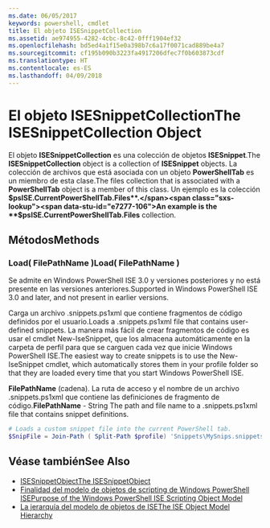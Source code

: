 ```yaml
---
ms.date: 06/05/2017
keywords: powershell, cmdlet
title: El objeto ISESnippetCollection
ms.assetid: ae974955-4282-4cbc-8c42-0fff1904ef32
ms.openlocfilehash: bd5ed4a1f15e0a398b7c6a17f0071cad889be4a7
ms.sourcegitcommit: cf195b090b3223fa4917206dfec7f0b603873cdf
ms.translationtype: HT
ms.contentlocale: es-ES
ms.lasthandoff: 04/09/2018
---
```

# <a name="the-isesnippetcollection-object"></a><span data-ttu-id="e7277-103">El objeto ISESnippetCollection</span><span class="sxs-lookup"><span data-stu-id="e7277-103">The ISESnippetCollection Object</span></span>

<span data-ttu-id="e7277-104">El objeto **ISESnippetCollection** es una colección de objetos **ISESnippet**.</span><span class="sxs-lookup"><span data-stu-id="e7277-104">The **ISESnippetCollection** object is a collection of **ISESnippet** objects.</span></span> <span data-ttu-id="e7277-105">La colección de archivos que está asociada con un objeto **PowerShellTab** es un miembro de esta clase.</span><span class="sxs-lookup"><span data-stu-id="e7277-105">The files collection that is associated with a **PowerShellTab** object is a member of this class.</span></span> <span data-ttu-id="e7277-106">Un ejemplo es la colección **$psISE.CurrentPowerShellTab.Files**.</span><span class="sxs-lookup"><span data-stu-id="e7277-106">An example is the **$psISE.CurrentPowerShellTab.Files** collection.</span></span>

## <a name="methods"></a><span data-ttu-id="e7277-107">Métodos</span><span class="sxs-lookup"><span data-stu-id="e7277-107">Methods</span></span>

### <a name="load-filepathname-"></a><span data-ttu-id="e7277-108">Load\( FilePathName \)</span><span class="sxs-lookup"><span data-stu-id="e7277-108">Load\( FilePathName \)</span></span>

<span data-ttu-id="e7277-109">Se admite en Windows PowerShell ISE 3.0 y versiones posteriores y no está presente en las versiones anteriores.</span><span class="sxs-lookup"><span data-stu-id="e7277-109">Supported in Windows PowerShell ISE 3.0 and later, and not present in earlier versions.</span></span>

<span data-ttu-id="e7277-110">Carga un archivo .snippets.ps1xml que contiene fragmentos de código definidos por el usuario.</span><span class="sxs-lookup"><span data-stu-id="e7277-110">Loads a .snippets.ps1xml file that contains user-defined snippets.</span></span> <span data-ttu-id="e7277-111">La manera más fácil de crear fragmentos de código es usar el cmdlet New\-IseSnippet, que los almacena automáticamente en la carpeta de perfil para que se carguen cada vez que inicie Windows PowerShell ISE.</span><span class="sxs-lookup"><span data-stu-id="e7277-111">The easiest way to create snippets is to use the New-IseSnippet cmdlet, which automatically stores them in your profile folder so that they are loaded every time that you start Windows PowerShell ISE.</span></span>

<span data-ttu-id="e7277-112">**FilePathName** (cadena). La ruta de acceso y el nombre de un archivo .snippets.ps1xml que contiene las definiciones de fragmento de código.</span><span class="sxs-lookup"><span data-stu-id="e7277-112">**FilePathName** - String The path and file name to a .snippets.ps1xml file that contains snippet definitions.</span></span>

```powershell
# Loads a custom snippet file into the current PowerShell tab.
$SnipFile = Join-Path ( Split-Path $profile) 'Snippets\MySnips.snippets.ps1xml' $psISE.CurrentPowerShellTab.Snippets.Add($SnipPath)
```

## <a name="see-also"></a><span data-ttu-id="e7277-113">Véase también</span><span class="sxs-lookup"><span data-stu-id="e7277-113">See Also</span></span>

- [<span data-ttu-id="e7277-114">ISESnippetObject</span><span class="sxs-lookup"><span data-stu-id="e7277-114">The ISESnippetObject</span></span>](The-ISESnippetObject.md)
- [<span data-ttu-id="e7277-115">Finalidad del modelo de objetos de scripting de Windows PowerShell ISE</span><span class="sxs-lookup"><span data-stu-id="e7277-115">Purpose of the Windows PowerShell ISE Scripting Object Model</span></span>](Purpose-of-the-Windows-PowerShell-ISE-Scripting-Object-Model.md)
- [<span data-ttu-id="e7277-116">La jerarquía del modelo de objetos de ISE</span><span class="sxs-lookup"><span data-stu-id="e7277-116">The ISE Object Model Hierarchy</span></span>](The-ISE-Object-Model-Hierarchy.md)